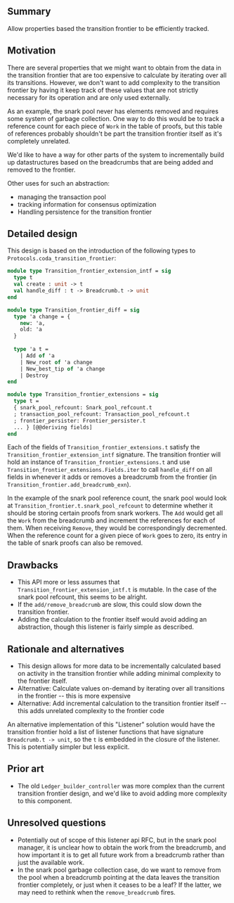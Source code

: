 ## Summary
[summary]: #summary

Allow properties based the transition frontier to be efficiently tracked.

## Motivation

[motivation]: #motivation

There are several properties that we might want to obtain from the data in the transition frontier that
are too expensive to calculate by iterating over all its transitions. However, we don't want to add complexity
to the transition frontier by having it keep track of these values that are not strictly necessary for its
operation and are only used externally.

As an example, the snark pool never has elements removed and requires some system of garbage collection.
One way to do this would be to track a reference count for each piece of `Work` in the table of proofs, but this
table of references probably shouldn't be part the transition frontier itself as it's completely unrelated.

We'd like to have a way for other parts of the system to incrementally build up datastructures based on the
breadcrumbs that are being added and removed to the frontier.

Other uses for such an abstraction:
  - managing the transaction pool
  - tracking information for consensus optimization
  - Handling persistence for the transition frontier

## Detailed design

[detailed-design]: #detailed-design

This design is based on the introduction of the following types to `Protocols.coda_transition_frontier`:
```ocaml
module type Transition_frontier_extension_intf = sig
  type t
  val create : unit -> t
  val handle_diff : t -> Breadcrumb.t -> unit
end

module type Transition_frontier_diff = sig
  type 'a change = {
    new: 'a,
    old: 'a
  }
  
  type 'a t =
    | Add of 'a
    | New_root of 'a change
    | New_best_tip of 'a change
    | Destroy
end

module type Transition_frontier_extensions = sig
  type t = 
  { snark_pool_refcount: Snark_pool_refcount.t
  ; transaction_pool_refcount: Transaction_pool_refcount.t
  ; frontier_persister: Frontier_persister.t
  ... } [@@deriving fields]
end
```

Each of the fields of `Transition_frontier_extensions.t` satisfy the `Transition_frontier_extension_intf` signature.
The transition frontier will hold an instance of `Transition_frontier_extensions.t` and use `Transition_frontier_extensions.Fields.iter` to call `handle_diff` on all fields in 
whenever it adds or removes a breadcrumb from the frontier (in `Transition_frontier.add_breadcrumb_exn`).

In the example of the snark pool reference count, the snark pool would look at `Transition_frontier.t.snark_pool_refcount` to determine whether it should be storing certain proofs from snark workers. The `Add` would get all the `Work` from the breadcrumb and increment the references for each of them. When receiving `Remove`, they would be correspondingly decremented. When the reference count for a given piece of `Work` goes to zero, its entry in the table of snark proofs can also be removed.

## Drawbacks
[drawbacks]: #drawbacks

  - This API more or less assumes that `Transition_frontier_extension_intf.t` is mutable. In the case of the snark pool refcount, this seems to be alright.
  - If the `add/remove_breadcrumb` are slow, this could slow down the transition frontier.
  - Adding the calculation to the frontier itself would avoid adding an abstraction, though this listener is fairly simple as described.

## Rationale and alternatives
[rationale-and-alternatives]: #rationale-and-alternatives

  - This design allows for more data to be incrementally calculated based on activity in the transition frontier
  while adding minimal complexity to the frontier itself.
  - Alternative: Calculate values on-demand by iterating over all transitions in the frontier -- this is more expensive
  - Alternative: Add incremental calculation to the transition frontier itself -- this adds unrelated complexity to the frontier code
  
  An alternative implementation of this "Listener" solution would have the transition frontier hold a list of listener functions that have signature `Breadcrumb.t -> unit`, so the `t` is embedded in the closure of the listener. This is potentially simpler but less explicit.

## Prior art
[prior-art]: #prior-art

  - The old `Ledger_builder_controller` was more complex than the current transition frontier design, and we'd
  like to avoid adding more complexity to this component.

## Unresolved questions
[unresolved-questions]: #unresolved-questions

  - Potentially out of scope of this listener api RFC, but in the snark pool manager, it is unclear how to obtain the work from the breadcrumb, and how important it is to get all future work from a breadcrumb rather than just the available work.
  - In the snark pool garbage collection case, do we want to remove from the pool when a breadcrumb pointing at the data leaves the transition frontier completely, or just when it ceases to be a leaf? If the latter, we may need to rethink when the `remove_breadcrumb` fires.
